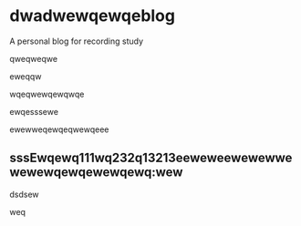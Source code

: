 # dwadwewqewqeblog
A personal blog for recording study

qweqweqwe



eweqqw

wqeqwewqewqwqe

ewqesssewe

ewewweqewqeqwewqeee

## sssEwqewq111wq232q13213eeweweewewewwewewewqewqewewqewq:wew

dsdsew

weq